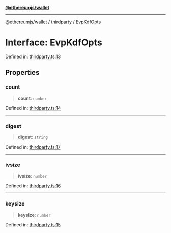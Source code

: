 [**@ethereumjs/wallet**](../../../README.md)

***

[@ethereumjs/wallet](../../../README.md) / [thirdparty](../README.md) / EvpKdfOpts

# Interface: EvpKdfOpts

Defined in: [thirdparty.ts:13](https://github.com/Dargon789/ethereumjs-monorepo/blob/master/packages/wallet/src/thirdparty.ts#L13)

## Properties

### count

> **count**: `number`

Defined in: [thirdparty.ts:14](https://github.com/Dargon789/ethereumjs-monorepo/blob/master/packages/wallet/src/thirdparty.ts#L14)

***

### digest

> **digest**: `string`

Defined in: [thirdparty.ts:17](https://github.com/Dargon789/ethereumjs-monorepo/blob/master/packages/wallet/src/thirdparty.ts#L17)

***

### ivsize

> **ivsize**: `number`

Defined in: [thirdparty.ts:16](https://github.com/Dargon789/ethereumjs-monorepo/blob/master/packages/wallet/src/thirdparty.ts#L16)

***

### keysize

> **keysize**: `number`

Defined in: [thirdparty.ts:15](https://github.com/Dargon789/ethereumjs-monorepo/blob/master/packages/wallet/src/thirdparty.ts#L15)
